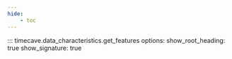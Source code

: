 ```yaml
---
hide:
    - toc
---
```


::: timecave.data_characteristics.get_features
    options:
        show_root_heading: true
        show_signature: true